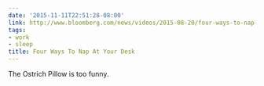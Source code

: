 ```yaml
---
date: '2015-11-11T22:51:28-08:00'
link: http://www.bloomberg.com/news/videos/2015-08-20/four-ways-to-nap-at-your-desk
tags:
- work
- sleep
title: Four Ways To Nap At Your Desk
---
```


The Ostrich Pillow is too funny.
